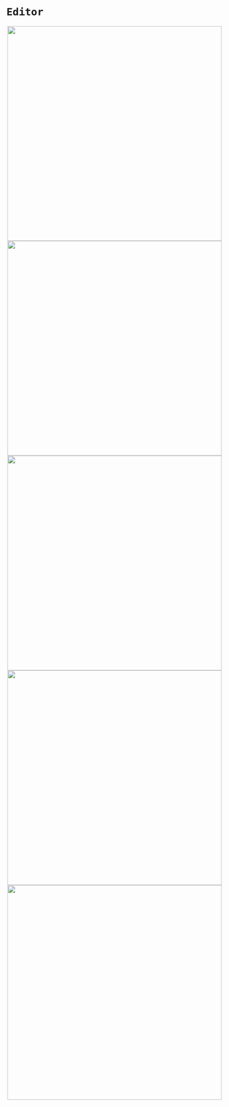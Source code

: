 # `Editor`

<div align="center">
  <img width="500px" src="https://github.com/hexo-simple-theme/theme_demo/blob/master/editor_normal.jpg">
</div>

<div align="center">
  <img width="500px" src="https://github.com/hexo-simple-theme/theme_demo/blob/master/editor_select.jpg">
</div>

<div align="center">
  <img width="500px" src="https://github.com/hexo-simple-theme/theme_demo/blob/master/editor_open.jpg">
</div>

<div align="center">
  <img width="500px" src="https://github.com/hexo-simple-theme/theme_demo/blob/master/editor_save.jpg">
</div>

<div align="center">
  <img width="500px" src="https://github.com/hexo-simple-theme/theme_demo/blob/master/editor_delete.jpg">
</div>
